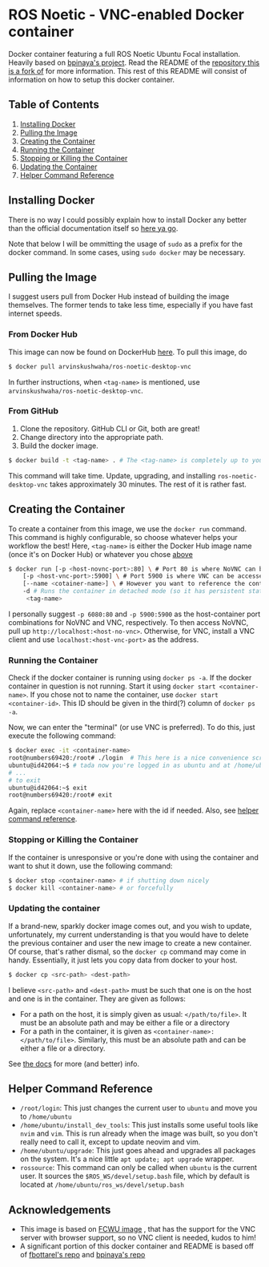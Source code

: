 # ROS Noetic - VNC-enabled Docker container
Docker container featuring a full ROS Noetic Ubuntu Focal installation. Heavily based on [bpinaya's project](https://github.com/bpinaya/robond-docker). Read the README of the [repository this is a fork of](https://github.com/fbottarel/docker-ros-desktop-full) for more information. This rest of this README will consist of information on how to setup this docker container.

## Table of Contents
1. [Installing Docker](#installing-docker)
2. [Pulling the Image](#pulling-the-image)
3. [Creating the Container](#creating-the-container)
4. [Running the Container](#running-the-container)
5. [Stopping or Killing the Container](#stopping-or-killing-the-container)
6. [Updating the Container](#updating-the-container)
7. [Helper Command Reference](#helper-command-reference)

## Installing Docker

There is no way I could possibly explain how to install Docker any better than the official documentation itself so [here ya go](https://docs.docker.com/get-docker/).

Note that below I will be ommitting the usage of `sudo` as a prefix for the docker command. In some cases, using `sudo docker` may be necessary.

## Pulling the Image

I suggest users pull from Docker Hub instead of building the image themselves. The former tends to take less time, especially if you have fast internet speeds.

### From Docker Hub

This image can now be found on DockerHub [here](https://hub.docker.com/r/arvinskushwaha/ros-noetic-desktop-vnc). To pull this image, do
```bash
$ docker pull arvinskushwaha/ros-noetic-desktop-vnc
```

In further instructions, when `<tag-name>` is mentioned, use `arvinskushwaha/ros-noetic-desktop-vnc`.

### From GitHub

1. Clone the repository. GitHub CLI or Git, both are great!
2. Change directory into the appropriate path.
3. Build the docker image.
```bash
$ docker build -t <tag-name> . # The <tag-name> is completely up to you.
```

This command will take time. Update, upgrading, and installing `ros-noetic-desktop-vnc`
takes approximately 30 minutes. The rest of it is rather fast.

## Creating the Container

To create a container from this image, we use the `docker run` command. This command is
highly configurable, so choose whatever helps your workflow the best! Here, `<tag-name>` is either the Docker Hub image name (once it's on Docker Hub) or whatever you chose [above](#from-github)

```bash
$ docker run [-p <host-novnc-port>:80] \ # Port 80 is where NoVNC can be accessed from
	[-p <host-vnc-port>:5900] \ # Port 5900 is where VNC can be accessed from
	[--name <cotainer-name>] \ # However you want to reference the container in the future
	-d # Runs the container in detached mode (so it has persistent state)
	 <tag-name>
```

I personally suggest `-p 6080:80` and `-p 5900:5900` as the host-container port combinations for NoVNC and VNC, respectively. To then access NoVNC, pull up `http://localhost:<host-no-vnc>`. Otherwise, for VNC, install a VNC client and use `localhost:<host-vnc-port>` as the address.

### Running the Container

Check if the docker container is running using `docker ps -a`. If the docker container in question is not running. Start it using `docker start <container-name>`. If you chose not to name the container, use `docker start <container-id>`. This ID should be given in the third(?) column of `docker ps -a`.

Now, we can enter the "terminal" (or use VNC is preferred). To do this, just execute the following command:

```bash
$ docker exec -it <container-name>
root@numbers69420:/root# ./login  # This here is a nice convenience script that I've written for no real reason :)
ubuntu@id42064:~$ # tada now you're logged in as ubuntu and at /home/ubuntu
# ...
# to exit
ubuntu@id42064:~$ exit
root@numbers69420:/root# exit
```

Again, replace `<container-name>` here with the id if needed. Also, see [helper command reference](#helper-command-reference).

### Stopping or Killing the Container

If the container is unresponsive or you're done with using the container and want to shut it down, use the following command:

```bash
$ docker stop <container-name> # if shutting down nicely
$ docker kill <container-name> # or forcefully
```

### Updating the container

If a brand-new, sparkly docker image comes out, and you wish to update, unfortunately, my current understanding is that you would have to delete the previous container and user the new image to create a new container. Of course, that's rather dismal, so the `docker cp` command may come in handy. Essentially, it just lets you copy data from docker to your host.

```bash
$ docker cp <src-path> <dest-path>
```

I believe `<src-path>` and `<dest-path>` must be such that one is on the host and one is in the container. They are given as follows:

* For a path on the host, it is simply given as usual: `</path/to/file>`. It must be an absolute path and may be either a file or a directory
* For a path in the container, it is given as `<container-name>:</path/to/file>`. Similarly, this must be an absolute path and can be either a file or a directory.

See [the docs](https://docs.docker.com/engine/reference/commandline/cp/) for more (and better) info.

## Helper Command Reference

- `/root/login`: This just changes the current user to `ubuntu` and move you to `/home/ubuntu`
- `/home/ubuntu/install_dev_tools`: This just installs some useful tools like `nvim` and `vim`. This is
	run already when the image was built, so you don't really need to call it, except to update neovim and vim.
- `/home/ubuntu/upgrade`: This just goes ahead and upgrades all packages on the system. It's a nice little `apt update; apt upgrade` wrapper.
- `rossource`: This command can only be called when `ubuntu` is the current user. It sources the `$ROS_WS/devel/setup.bash` file, which by default is
        located at `/home/ubuntu/ros_ws/devel/setup.bash`

## Acknowledgements

- This image is based on [FCWU image](https://github.com/fcwu/docker-ubuntu-vnc-desktop) , that has the support for the VNC server with browser support, so no VNC client is needed, kudos to him!
- A significant portion of this docker container and README is based off of [fbottarel's repo](https://github.com/fbottarel/docker-ros-desktop-full) and [bpinaya's repo](https://github.com/bpinaya/robond-docker)

